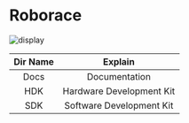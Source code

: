 # Roborace

![display](Images/SchematicDrawing_1.jpg)

|Dir Name|Explain|
| :--:|:--:|
|Docs|Documentation|
|HDK|Hardware Development Kit|
|SDK|Software Development Kit|